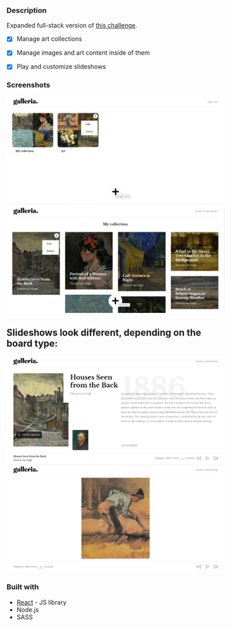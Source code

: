 
### Description

Expanded full-stack version of [this challenge](https://github.com/Abrosss/galleria). 

- [x] Manage art collections
- [x] Manage images and art content inside of them
- [x] Play and customize slideshows


### Screenshots

![](./screenshots/boards.png)
![](./screenshots/pictures.png)

## Slideshows look different, depending on the board type:
![](./screenshots/slideshowart.png)
![](./screenshots/slideshow.png)

### Built with

- [React](https://reactjs.org/) - JS library
- Node.js
- SASS




